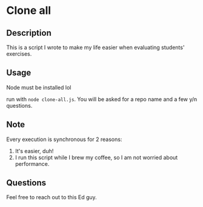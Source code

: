 # Clone all

## Description
This is a script I wrote to make my life easier when evaluating students' exercises.

## Usage

Node must be installed lol

run with `node clone-all.js`. 
You will be asked for a repo name and a few y/n questions.

## Note

Every execution is synchronous for 2 reasons:
1. It's easier, duh!
2. I run this script while I brew my coffee, so I am not worried about performance.

## Questions

Feel free to reach out to this Ed guy.